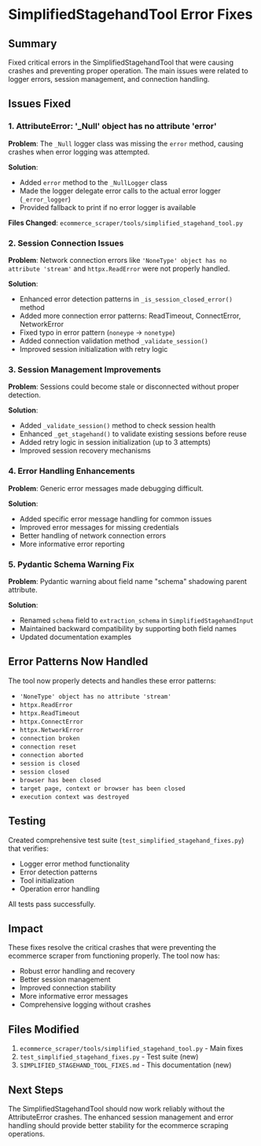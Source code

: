 # SimplifiedStagehandTool Error Fixes

## Summary
Fixed critical errors in the SimplifiedStagehandTool that were causing crashes and preventing proper operation. The main issues were related to logger errors, session management, and connection handling.

## Issues Fixed

### 1. AttributeError: '_Null' object has no attribute 'error'
**Problem**: The `_Null` logger class was missing the `error` method, causing crashes when error logging was attempted.

**Solution**: 
- Added `error` method to the `_NullLogger` class
- Made the logger delegate error calls to the actual error logger (`_error_logger`)
- Provided fallback to print if no error logger is available

**Files Changed**: `ecommerce_scraper/tools/simplified_stagehand_tool.py`

### 2. Session Connection Issues
**Problem**: Network connection errors like `'NoneType' object has no attribute 'stream'` and `httpx.ReadError` were not properly handled.

**Solution**:
- Enhanced error detection patterns in `_is_session_closed_error()` method
- Added more connection error patterns: ReadTimeout, ConnectError, NetworkError
- Fixed typo in error pattern (`noneype` → `nonetype`)
- Added connection validation method `_validate_session()`
- Improved session initialization with retry logic

### 3. Session Management Improvements
**Problem**: Sessions could become stale or disconnected without proper detection.

**Solution**:
- Added `_validate_session()` method to check session health
- Enhanced `_get_stagehand()` to validate existing sessions before reuse
- Added retry logic in session initialization (up to 3 attempts)
- Improved session recovery mechanisms

### 4. Error Handling Enhancements
**Problem**: Generic error messages made debugging difficult.

**Solution**:
- Added specific error message handling for common issues
- Improved error messages for missing credentials
- Better handling of network connection errors
- More informative error reporting

### 5. Pydantic Schema Warning Fix
**Problem**: Pydantic warning about field name "schema" shadowing parent attribute.

**Solution**:
- Renamed `schema` field to `extraction_schema` in `SimplifiedStagehandInput`
- Maintained backward compatibility by supporting both field names
- Updated documentation examples

## Error Patterns Now Handled

The tool now properly detects and handles these error patterns:
- `'NoneType' object has no attribute 'stream'`
- `httpx.ReadError`
- `httpx.ReadTimeout`
- `httpx.ConnectError`
- `httpx.NetworkError`
- `connection broken`
- `connection reset`
- `connection aborted`
- `session is closed`
- `session closed`
- `browser has been closed`
- `target page, context or browser has been closed`
- `execution context was destroyed`

## Testing
Created comprehensive test suite (`test_simplified_stagehand_fixes.py`) that verifies:
- Logger error method functionality
- Error detection patterns
- Tool initialization
- Operation error handling

All tests pass successfully.

## Impact
These fixes resolve the critical crashes that were preventing the ecommerce scraper from functioning properly. The tool now has:
- Robust error handling and recovery
- Better session management
- Improved connection stability
- More informative error messages
- Comprehensive logging without crashes

## Files Modified
1. `ecommerce_scraper/tools/simplified_stagehand_tool.py` - Main fixes
2. `test_simplified_stagehand_fixes.py` - Test suite (new)
3. `SIMPLIFIED_STAGEHAND_TOOL_FIXES.md` - This documentation (new)

## Next Steps
The SimplifiedStagehandTool should now work reliably without the AttributeError crashes. The enhanced session management and error handling should provide better stability for the ecommerce scraping operations.

